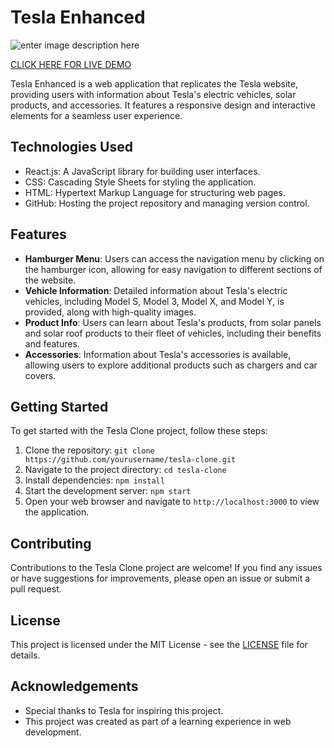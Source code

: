 
# Tesla Enhanced

![enter image description here](https://i.imgur.com/UejLgpt.jpg)

[CLICK HERE FOR LIVE DEMO](https://teslaremake.netlify.app/)

Tesla Enhanced is a web application that replicates the Tesla website, providing users with information about Tesla's electric vehicles, solar products, and accessories. It features a responsive design and interactive elements for a seamless user experience.

## Technologies Used

- React.js: A JavaScript library for building user interfaces.
- CSS: Cascading Style Sheets for styling the application.
- HTML: Hypertext Markup Language for structuring web pages.
- GitHub: Hosting the project repository and managing version control.

## Features

- **Hamburger Menu**: Users can access the navigation menu by clicking on the hamburger icon, allowing for easy navigation to different sections of the website.
- **Vehicle Information**: Detailed information about Tesla's electric vehicles, including Model S, Model 3, Model X, and Model Y, is provided, along with high-quality images.
- **Product Info**: Users can learn about Tesla's products, from solar panels and solar roof products to their fleet of vehicles, including their benefits and features.
- **Accessories**: Information about Tesla's accessories is available, allowing users to explore additional products such as chargers and car covers.

## Getting Started

To get started with the Tesla Clone project, follow these steps:

1. Clone the repository: `git clone https://github.com/yourusername/tesla-clone.git`
2. Navigate to the project directory: `cd tesla-clone`
3. Install dependencies: `npm install`
4. Start the development server: `npm start`
5. Open your web browser and navigate to `http://localhost:3000` to view the application.

## Contributing

Contributions to the Tesla Clone project are welcome! If you find any issues or have suggestions for improvements, please open an issue or submit a pull request.

## License

This project is licensed under the MIT License - see the [LICENSE](LICENSE) file for details.

## Acknowledgements

- Special thanks to Tesla for inspiring this project.
- This project was created as part of a learning experience in web development.

